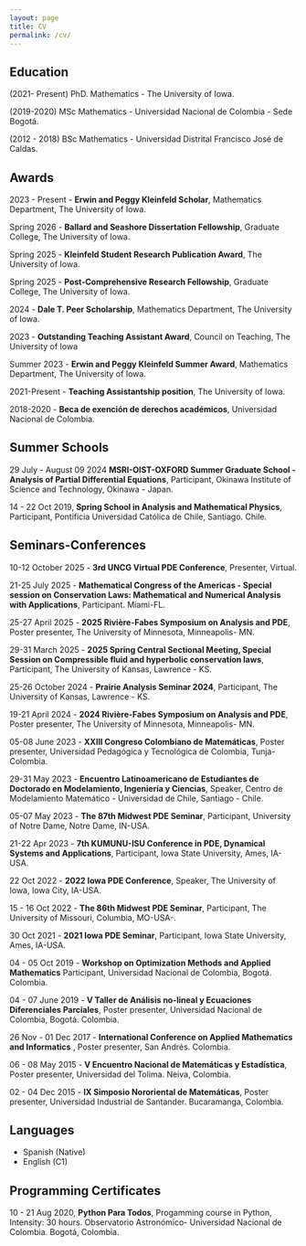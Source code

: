 ```yaml
---
layout: page
title: CV 
permalink: /cv/
---
```

<!-- PDF in [Spanish](https://drive.google.com/file/d/10lxIfWi3w2f4vkrpq0uMvIS50gDtsoTU/view?usp=sharing).-->

<!-- PDF in [English](https://drive.google.com/file/d/11tmCgI7HBp8ZZxy3zHvLBFeCtniIOC3u/view?usp=sharing). -->
## Education
(2021- Present) PhD. Mathematics - The University of Iowa.

(2019-2020) MSc Mathematics - Universidad Nacional de Colombia - Sede Bogotá.

(2012 - 2018) BSc Mathematics - Universidad Distrital Francisco José de Caldas.

## Awards 

2023 - Present - **Erwin and Peggy Kleinfeld Scholar**, Mathematics Department, The University of Iowa.

Spring 2026 - **Ballard and Seashore Dissertation Fellowship**, Graduate College, The University of Iowa.

Spring 2025 - **Kleinfeld Student Research Publication Award**, The University of Iowa.

Spring 2025 - **Post-Comprehensive Research Fellowship**, Graduate College, The University of Iowa.

2024 - **Dale T. Peer Scholarship**, Mathematics Department, The University of Iowa.

2023 - **Outstanding Teaching Assistant Award**, Council on Teaching, The University of Iowa

Summer 2023 - **Erwin and Peggy Kleinfeld Summer Award**, Mathematics Department, The University of Iowa.

2021-Present - **Teaching Assistantship position**, The University of Iowa. 

2018-2020 - **Beca de exención de derechos académicos**, Universidad Nacional de Colombia.

## Summer Schools

29 July - August 09 2024 **MSRI-OIST-OXFORD Summer Graduate School - Analysis of Partial Differential Equations**, Participant, Okinawa Institute of Science and Technology, Okinawa - Japan.


14 - 22 Oct 2019, **Spring School in Analysis and Mathematical Physics**, Participant, Pontificia Universidad Católica de Chile, Santiago. Chile.

## Seminars-Conferences

10-12 October 2025 - **3rd UNCG Virtual PDE Conference**, Presenter, Virtual.

21-25 July 2025 - **Mathematical Congress of the Americas - Special session on Conservation Laws: Mathematical and Numerical Analysis with Applications**, Participant. Miami-FL.

25-27 April 2025 - **2025 Rivière-Fabes Symposium on Analysis and PDE**, Poster presenter, The University of Minnesota, Minneapolis- MN.

29-31 March 2025 - **2025 Spring Central Sectional Meeting, Special Session on Compressible fluid and hyperbolic conservation laws**, Participant, The University of Kansas, Lawrence - KS.

25-26 October 2024 - **Prairie Analysis Seminar 2024**, Participant, The University of Kansas, Lawrence - KS.

19-21 April 2024 - **2024 Rivière-Fabes Symposium on Analysis and PDE**, Poster presenter, The University of Minnesota, Minneapolis- MN.

05-08 June 2023 - **XXIII Congreso Colombiano de Matemáticas**, Poster presenter, Universidad Pedagógica y Tecnológica de Colombia, Tunja-Colombia.

29-31 May 2023 - **Encuentro Latinoamericano de Estudiantes de Doctorado en Modelamiento, Ingeniería y Ciencias**, Speaker, Centro de Modelamiento Matemático - Universidad de Chile, Santiago - Chile.

05-07 May 2023 - **The 87th Midwest PDE Seminar**, Participant, University of Notre Dame, Notre Dame, IN-USA.

21-22 Apr 2023 - **7th KUMUNU-ISU Conference in PDE, Dynamical Systems and Applications**, Participant, Iowa State University, Ames, IA-USA.

22 Oct 2022 - **2022 Iowa PDE Conference**, Speaker, The University of Iowa, Iowa City, IA-USA.

15 - 16 Oct 2022 - **The 86th Midwest PDE Seminar**, Participant, The University of Missouri, Columbia, MO-USA-.

30 Oct 2021 - **2021 Iowa PDE Seminar**, Participant, Iowa State University, Ames, IA-USA.

04 - 05 Oct 2019 - **Workshop on Optimization Methods and Applied Mathematics** Participant, Universidad Nacional de Colombia, Bogotá. Colombia.

04 - 07 June 2019 - **V Taller de Análisis no-lineal y Ecuaciones Diferenciales Parciales**, Poster presenter, Universidad Nacional de Colombia, Bogotá. Colombia.

26 Nov - 01 Dec 2017 - **International Conference on Applied Mathematics and Informatics** , Poster presenter, San Andrés. Colombia.

06 - 08 May 2015 - **V Encuentro Nacional de Matemáticas y Estadística**, Poster presenter, Universidad del Tolima. Neiva, Colombia.

02 - 04 Dec 2015 - **IX Simposio Nororiental de Matemáticas**, Poster presenter, Universidad Industrial de Santander. Bucaramanga, Colombia.


## Languages
- Spanish (Native)
- English (C1)

## Programming Certificates 

10 - 21 Aug 2020, **Python Para Todos**, Progamming course in Python, Intensity: 30 hours. Observatorio Astronómico- Universidad Nacional de Colombia. Bogotá, Colombia.
